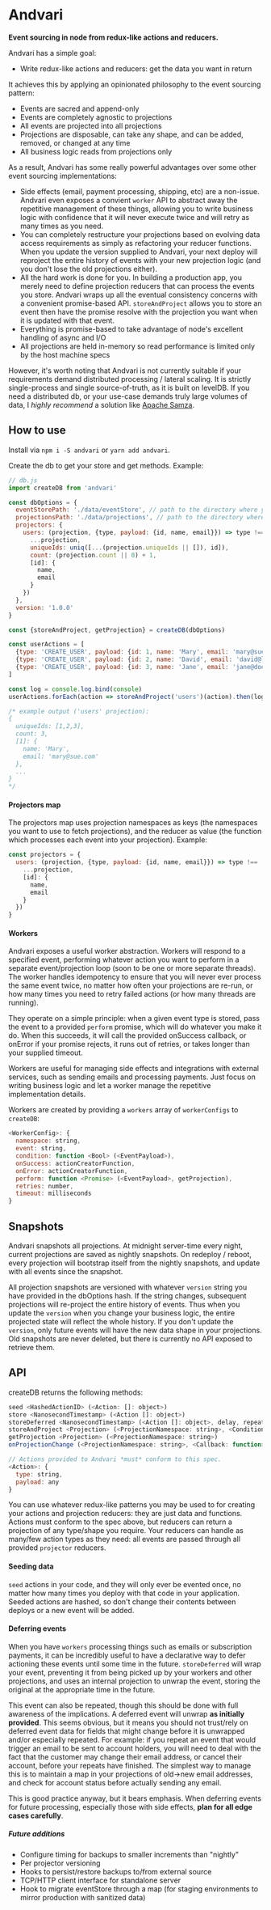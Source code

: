 # Andvari

**Event sourcing in node from redux-like actions and reducers.**

Andvari has a simple goal: 

- Write redux-like actions and reducers: get the data you want in return

It achieves this by applying an opinionated philosophy to the event sourcing pattern:

- Events are sacred and append-only
- Events are completely agnostic to projections
- All events are projected into all projections
- Projections are disposable, can take any shape, and can be added, removed, or changed at any time
- All business logic reads from projections only

As a result, Andvari has some really powerful advantages over some other event sourcing implementations: 

- Side effects (email, payment processing, shipping, etc) are a non-issue. Andvari even exposes a convient `worker` API to abstract away the repetitive management of these things, allowing you to write business logic with confidence that it will never execute twice and will retry as many times as you need. 
- You can completely restructure your projections based on evolving data access requirements as simply as refactoring your reducer functions. When you update the version supplied to Andvari, your next deploy will reproject the entire history of events with your new projection logic (and you don't lose the old projections either).
- All the hard work is done for you. In building a production app, you merely need to define projection reducers that can process the events you store. Andvari wraps up all the eventual consistency concerns with a convenient promise-based API. `storeAndProject` allows you to store an event then have the promise resolve with the projection you want when it is updated with that event. 
- Everything is promise-based to take advantage of node's excellent handling of async and I/O
- All projections are held in-memory so read performance is limited only by the host machine specs

However, it's worth noting that Andvari is not currently suitable if your requirements demand distributed processing / lateral scaling. It is strictly single-process and single source-of-truth, as it is built on levelDB. If you need a distributed db, or your use-case demands truly large volumes of data, I *highly recommend* a solution like [Apache Samza](http://samza.apache.org/). 

## How to use

Install via `npm i -S andvari` or `yarn add andvari`.

Create the db to get your store and get methods. Example: 

```js
// db.js
import createDB from 'andvari'

const dbOptions = {
  eventStorePath: './data/eventStore', // path to the directory where your events data will be persisted
  projectionsPath: './data/projections', // path to the directory where your projections data will be persisted
  projectors: {
    users: (projection, {type, payload: {id, name, email}}) => type !== 'CREATE_USER' ? projection : ({
      ...projection,
      uniqueIds: uniq([...(projection.uniqueIds || []), id]),
      count: (projection.count || 0) + 1,
      [id]: {
        name, 
        email
      }
    })
  },
  version: '1.0.0'
}

const {storeAndProject, getProjection} = createDB(dbOptions)

const userActions = [
  {type: 'CREATE_USER', payload: {id: 1, name: 'Mary', email: 'mary@sue.com'}},
  {type: 'CREATE_USER', payload: {id: 2, name: 'David', email: 'david@lynch.com'}},
  {type: 'CREATE_USER', payload: {id: 3, name: 'Jane', email: 'jane@doe.com'}},
]

const log = console.log.bind(console)
userActions.forEach(action => storeAndProject('users')(action).then(log))

/* example output ('users' projection):
{
  uniqueIds: [1,2,3],
  count: 3,
  [1]: {
    name: 'Mary',
    email: 'mary@sue.com'
  },
  ...
}
*/
```

#### Projectors map
The projectors map uses projection namespaces as keys (the namespaces you want to use to fetch projections), and the reducer as value (the function which processes each event into your projection). Example: 

```js
const projectors = {
  users: (projection, {type, payload: {id, name, email}}) => type !== 'CREATE_USER' ? projection : ({
    ...projection,
    [id]: {
      name, 
      email
    }
  })
}
```

#### Workers
Andvari exposes a useful worker abstraction. Workers will respond to a specified event, performing whatever action you want to perform in a separate event/projection loop (soon to be one or more separate threads). The worker handles idempotency to ensure that you will never ever process the same event twice, no matter how often your projections are re-run, or how many times you need to retry failed actions (or how many threads are running). 

They operate on a simple principle: when a given event type is stored, pass the event to a provided `perform` promise, which will do whatever you make it do. When this succeeds, it will call the provided onSuccess callback, or onError if your promise rejects, it runs out of retries, or takes longer than your supplied timeout. 

Workers are useful for managing side effects and integrations with external services, such as sending emails and processing payments. Just focus on writing business logic and let a worker manage the repetitive implementation details.

Workers are created by providing a `workers` array of `workerConfigs` to `createDB`: 

```js
<WorkerConfig>: {
  namespace: string,
  event: string,
  condition: function <Bool> (<EventPayload>),
  onSuccess: actionCreatorFunction,
  onError: actionCreatorFunction,
  perform: function <Promise> (<EventPayload>, getProjection),
  retries: number, 
  timeout: milliseconds
}
```

## Snapshots

Andvari snapshots all projections. At midnight server-time every night, current projections are saved as nightly snapshots. On redeploy / reboot, every projection will bootstrap itself from the nightly snapshots, and update with all events since the snapshot. 

All projection snapshots are versioned with whatever `version` string you have provided in the dbOptions hash. If the string changes, subsequent projections will re-project the entire history of events. Thus when you update the `version` when you change your business logic, the entire projected state will reflect the whole history. If you don't update the `version`, only future events will have the new data shape in your projections. Old snapshots are never deleted, but there is currently no API exposed to retrieve them.

## API
createDB returns the following methods: 

```js
seed <HashedActionID> (<Action: []: object>)
store <NanosecondTimestamp> (<Action []: object>)
storeDeferred <NanosecondTimestamp> (<Action []: object>, delay, repeat)
storeAndProject <Projection> (<ProjectionNamespace: string>, <Condition: function>)(<Action []: object>)
getProjection <Projection> (<ProjectionNamespace: string>)
onProjectionChange (<ProjectionNamespace: string>, <Callback: function>)

// Actions provided to Andvari *must* conform to this spec.
<Action>: {
  type: string,
  payload: any
}
```

You can use whatever redux-like patterns you may be used to for creating your actions and projection reducers: they are just data and functions. Actions must conform to the spec above, but reducers can return a projection of any type/shape you require. Your reducers can handle as many/few action types as they need: all events are passed through all provided `projector` reducers. 

#### Seeding data

`seed` actions in your code, and they will only ever be evented once, no matter how many times you deploy with that code in your application. Seeded actions are hashed, so don't change their contents between deploys or a new event will be added. 

#### Deferring events

When you have `workers` processing things such as emails or subscription payments, it can be incredibly useful to have a declarative way to defer actioning these events until some time in the future. `storeDeferred` will wrap your event, preventing it from being picked up by your workers and other projections, and uses an internal projection to unwrap the event, storing the original at the appropriate time in the future. 

This event can also be repeated, though this should be done with full awareness of the implications. A deferred event will unwrap **as initially provided**. This seems obvious, but it means you should not trust/rely on deferred event data for fields that might change before it is unwrapped and/or especially repeated. For example: if you repeat an event that would trigger an email to be sent to account holders, you will need to deal with the fact that the customer may change their email address, or cancel their account, before your repeats have finished. The simplest way to manage this is to maintain a map in your projections of old->new email addresses, and check for account status before actually sending any email.

This is good practice anyway, but it bears emphasis. When deferring events for future processing, especially those with side effects, **plan for all edge cases carefully**. 

##### Future additions

- Configure timing for backups to smaller increments than "nightly"
- Per projector versioning
- Hooks to persist/restore backups to/from external source
- TCP/HTTP client interface for standalone server
- Hook to migrate eventStore through a map (for staging environments to mirror production with sanitized data)
